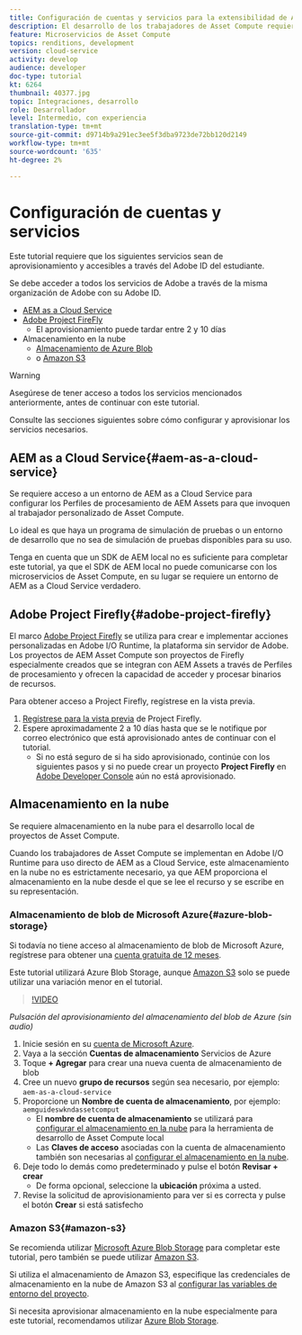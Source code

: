 ```yaml
---
title: Configuración de cuentas y servicios para la extensibilidad de Asset Compute
description: El desarrollo de los trabajadores de Asset Compute requiere acceso a cuentas y servicios, incluido AEM as a Cloud Service, Adobe Project Firefly y almacenamiento en la nube, que proporciona Microsoft o Amazon.
feature: Microservicios de Asset Compute
topics: renditions, development
version: cloud-service
activity: develop
audience: developer
doc-type: tutorial
kt: 6264
thumbnail: 40377.jpg
topic: Integraciones, desarrollo
role: Desarrollador
level: Intermedio, con experiencia
translation-type: tm+mt
source-git-commit: d9714b9a291ec3ee5f3dba9723de72bb120d2149
workflow-type: tm+mt
source-wordcount: '635'
ht-degree: 2%

---
```



# Configuración de cuentas y servicios

Este tutorial requiere que los siguientes servicios sean de aprovisionamiento y accesibles a través del Adobe ID del estudiante.

Se debe acceder a todos los servicios de Adobe a través de la misma organización de Adobe con su Adobe ID.

+ [AEM as a Cloud Service](#aem-as-a-cloud-service)
+ [Adobe Project FireFly](#adobe-project-firefly)
   + El aprovisionamiento puede tardar entre 2 y 10 días
+ Almacenamiento en la nube
   + [Almacenamiento de Azure Blob](https://azure.microsoft.com/en-us/services/storage/blobs/)
   + o [Amazon S3](https://aws.amazon.com/s3/?did=ft_card&amp;trk=ft_card)

>[!WARNING]
>
>Asegúrese de tener acceso a todos los servicios mencionados anteriormente, antes de continuar con este tutorial.
> 
> Consulte las secciones siguientes sobre cómo configurar y aprovisionar los servicios necesarios.

## AEM as a Cloud Service{#aem-as-a-cloud-service}

Se requiere acceso a un entorno de AEM as a Cloud Service para configurar los Perfiles de procesamiento de AEM Assets para que invoquen al trabajador personalizado de Asset Compute.

Lo ideal es que haya un programa de simulación de pruebas o un entorno de desarrollo que no sea de simulación de pruebas disponibles para su uso.

Tenga en cuenta que un SDK de AEM local no es suficiente para completar este tutorial, ya que el SDK de AEM local no puede comunicarse con los microservicios de Asset Compute, en su lugar se requiere un entorno de AEM as a Cloud Service verdadero.

## Adobe Project Firefly{#adobe-project-firefly}

El marco [Adobe Project Firefly](https://www.adobe.io/apis/experienceplatform/project-firefly.html) se utiliza para crear e implementar acciones personalizadas en Adobe I/O Runtime, la plataforma sin servidor de Adobe. Los proyectos de AEM Asset Compute son proyectos de Firefly especialmente creados que se integran con AEM Assets a través de Perfiles de procesamiento y ofrecen la capacidad de acceder y procesar binarios de recursos.

Para obtener acceso a Project Firefly, regístrese en la vista previa.

1. [Regístrese para la vista previa](https://adobeio.typeform.com/to/obqgRm) de Project Firefly.
1. Espere aproximadamente 2 a 10 días hasta que se le notifique por correo electrónico que está aprovisionado antes de continuar con el tutorial.
   + Si no está seguro de si ha sido aprovisionado, continúe con los siguientes pasos y si no puede crear un proyecto __Project Firefly__ en [Adobe Developer Console](https://console.adobe.io) aún no está aprovisionado.

## Almacenamiento en la nube

Se requiere almacenamiento en la nube para el desarrollo local de proyectos de Asset Compute.

Cuando los trabajadores de Asset Compute se implementan en Adobe I/O Runtime para uso directo de AEM as a Cloud Service, este almacenamiento en la nube no es estrictamente necesario, ya que AEM proporciona el almacenamiento en la nube desde el que se lee el recurso y se escribe en su representación.

### Almacenamiento de blob de Microsoft Azure{#azure-blob-storage}

Si todavía no tiene acceso al almacenamiento de blob de Microsoft Azure, regístrese para obtener una [cuenta gratuita de 12 meses](https://azure.microsoft.com/en-us/free/).

Este tutorial utilizará Azure Blob Storage, aunque [Amazon S3](#amazon-s3) solo se puede utilizar una variación menor en el tutorial.

>[!VIDEO](https://video.tv.adobe.com/v/40377/?quality=12&learn=on)

_Pulsación del aprovisionamiento del almacenamiento del blob de Azure (sin audio)_


1. Inicie sesión en su [cuenta de Microsoft Azure](https://azure.microsoft.com/en-us/account/).
1. Vaya a la sección __Cuentas de almacenamiento__ Servicios de Azure
1. Toque __+ Agregar__ para crear una nueva cuenta de almacenamiento de blob
1. Cree un nuevo __grupo de recursos__ según sea necesario, por ejemplo: `aem-as-a-cloud-service`
1. Proporcione un __Nombre de cuenta de almacenamiento__, por ejemplo: `aemguideswkndassetcomput`
   + El __nombre de cuenta de almacenamiento__ se utilizará para [configurar el almacenamiento en la nube](../develop/environment-variables.md) para la herramienta de desarrollo de Asset Compute local
   + Las __Claves de acceso__ asociadas con la cuenta de almacenamiento también son necesarias al [configurar el almacenamiento en la nube](../develop/environment-variables.md).
1. Deje todo lo demás como predeterminado y pulse el botón __Revisar + crear__
   + De forma opcional, seleccione la __ubicación__ próxima a usted.
1. Revise la solicitud de aprovisionamiento para ver si es correcta y pulse el botón __Crear__ si está satisfecho

### Amazon S3{#amazon-s3}

Se recomienda utilizar [Microsoft Azure Blob Storage](#azure-blob-storage) para completar este tutorial, pero también se puede utilizar [Amazon S3](https://aws.amazon.com/s3/?did=ft_card&amp;trk=ft_card).

Si utiliza el almacenamiento de Amazon S3, especifique las credenciales de almacenamiento en la nube de Amazon S3 al [configurar las variables de entorno del proyecto](../develop/environment-variables.md#amazon-s3).

Si necesita aprovisionar almacenamiento en la nube especialmente para este tutorial, recomendamos utilizar [Azure Blob Storage](#azure-blob-storage).
